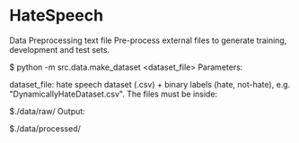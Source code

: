 # HateSpeech

Data
Preprocessing text file
Pre-process external files to generate training, development and test sets.

$ python -m src.data.make_dataset <dataset_file>
Parameters:

dataset_file: hate speech dataset (.csv) + binary labels (hate, not-hate), e.g. "DynamicallyHateDataset.csv".
The files must be inside:

$./data/raw/
Output:

$./data/processed/

